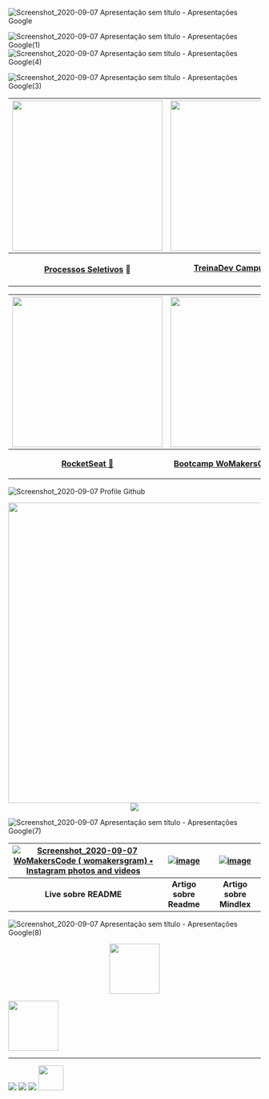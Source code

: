 ![Screenshot_2020-09-07 Apresentação sem título - Apresentações Google](https://user-images.githubusercontent.com/46378210/92345056-7106ee00-f09e-11ea-8ea1-0c26b1dfc73b.png)

![Screenshot_2020-09-07 Apresentação sem título - Apresentações Google(1)](https://user-images.githubusercontent.com/46378210/92345616-6b120c80-f0a0-11ea-88f9-92fe9555b81b.png)
![Screenshot_2020-09-07 Apresentação sem título - Apresentações Google(4)](https://user-images.githubusercontent.com/46378210/92347266-ec1fd280-f0a5-11ea-9f2d-58135aca0fe7.png)

![Screenshot_2020-09-07 Apresentação sem título - Apresentações Google(3)](https://user-images.githubusercontent.com/46378210/92345626-749b7480-f0a0-11ea-8c24-92882f26199c.png)

|[<img src="https://user-images.githubusercontent.com/46378210/75095204-53928c80-5571-11ea-9638-61e5a0d25f8c.png" width="300"/>](https://github.com/reginadiana/projects-of-selective-process)|[<img src="https://user-images.githubusercontent.com/46378210/78724750-7cde6080-7904-11ea-83b7-b373e0a3e965.png" width="300"/>](https://github.com/reginadiana/treina-dev-turma-3)|
|------|------|
|<p align="center">[**Processos Seletivos**](https://github.com/reginadiana/projects-of-selective-process) :leaves:</p>|<p align="center">[**TreinaDev CampusCode**](https://github.com/reginadiana/treina-dev-turma-3) :eight_spoked_asterisk:</p>|

[<img  src="https://user-images.githubusercontent.com/46378210/74868705-69b40900-5335-11ea-98a6-7f1f3725423d.png"  width="300"/>](https://github.com/reginadiana/rocketseat-projects)| [<img src="https://user-images.githubusercontent.com/46378210/74677099-4dc63100-5196-11ea-86ff-10473a8f1553.png" width="300"/>](https://github.com/reginadiana/womakerscode-react)|
| ----- |----- |
| <p align="center">[**RocketSeat** :bookmark:](https://github.com/reginadiana/rocketseat-projects) </p>| <p align="center"> [**Bootcamp WoMakersCode - React** :bookmark:](https://github.com/reginadiana/womakerscode-react) </p> |

![Screenshot_2020-09-07 Profile Github](https://user-images.githubusercontent.com/46378210/92420125-027e6a80-f148-11ea-9f3f-e4fa5aa4c992.png)

<p align="center">
<img src="https://user-images.githubusercontent.com/46378210/92420132-0e6a2c80-f148-11ea-887d-36f783cec7f6.png" width=600/>
<img src="https://github-readme-stats.vercel.app/api?username=reginadiana"/>
</p>

![Screenshot_2020-09-07 Apresentação sem título - Apresentações Google(7)](https://user-images.githubusercontent.com/46378210/92347410-65b7c080-f0a6-11ea-81c5-5ca5cb0c903f.png)

| [![Screenshot_2020-09-07 WoMakersCode ( womakersgram) • Instagram photos and videos](https://user-images.githubusercontent.com/46378210/92347635-14f49780-f0a7-11ea-9400-37fafe3c6b11.png)](https://www.youtube.com/watch?v=2A_ebBA3jzM&t=32s) | [![image](https://user-images.githubusercontent.com/46378210/92347722-5b49f680-f0a7-11ea-8410-6c354b827e2b.png)](https://dev.to/reginadiana/como-escrever-um-readme-md-sensacional-no-github-4509) | [![image](https://user-images.githubusercontent.com/46378210/92347685-3a81a100-f0a7-11ea-8fad-e56889c69122.png)](https://dev.to/reginadiana/como-ler-sinais-cerebrais-com-mindlfex-e-arduino-1o8l)|
| :------: | :------: | :------: | 
| **Live sobre README** | **Artigo sobre Readme** | **Artigo sobre Mindlex** |

![Screenshot_2020-09-07 Apresentação sem título - Apresentações Google(8)](https://user-images.githubusercontent.com/46378210/92347415-68b2b100-f0a6-11ea-9aac-79ad39256306.png)

<p align="center">
<a href="https://dianaregina.netlify.app/"><img src="https://encrypted-tbn0.gstatic.com/images?q=tbn%3AANd9GcRd1U6GlJJco5yndqtExm6XQTxygVJcpqENAQ&usqp=CAU/" width="100"></a>
</p>

[<img src="https://encrypted-tbn0.gstatic.com/images?q=tbn%3AANd9GcRd1U6GlJJco5yndqtExm6XQTxygVJcpqENAQ&usqp=CAU/" width=100>](https://dianaregina.netlify.app/)

<hr/>

<p align="center">

[<img src="https://img.shields.io/badge/medium-%2312100E.svg?&style=for-the-badge&logo=medium&logoColor=white" />](https://medium.com/@dianareginadr19)  [<img src="https://img.shields.io/badge/linkedin-%230077B5.svg?&style=for-the-badge&logo=linkedin&logoColor=white" />](https://www.linkedin.com/in/diana-regina-a96840173/) [<img src = "https://img.shields.io/badge/instagram-%23E4405F.svg?&style=for-the-badge&logo=instagram&logoColor=white">](https://www.instagram.com/encantosfazenda/?hl=pt-br) [<img src="https://res.cloudinary.com/practicaldev/image/fetch/s--qHpQ3g-2--/c_imagga_scale,f_auto,fl_progressive,h_900,q_auto,w_1600/https://p78.f0.n0.cdn.getcloudapp.com/items/z8uw8ABZ/Image%2B2019-10-15%2Bat%2B12.42.23%2BPM.png%3Fv%3De2dc83e9a2b2156adc38a0e388cca2eb" width=50/>](https://dev.to/reginadiana)

</p>
